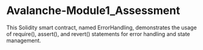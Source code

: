 # Avalanche-Module1_Assessment
This Solidity smart contract, named ErrorHandling, demonstrates the usage of require(), assert(), and revert() statements for error handling and state management.
